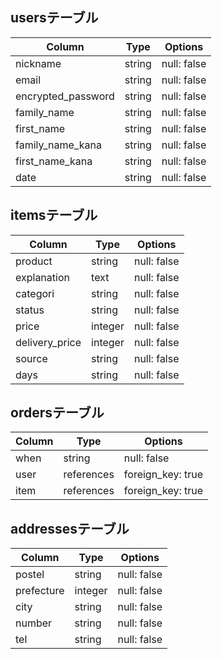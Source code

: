 ## usersテーブル

|Column            |Type  |Options    |    
|------------------|------|-----------|
|nickname          |string|null: false|
|email             |string|null: false|
|encrypted_password|string|null: false|
|family_name       |string|null: false|
|first_name        |string|null: false|
|family_name_kana  |string|null: false|
|first_name_kana   |string|null: false|
|date              |string|null: false|



## itemsテーブル

|Column        |Type   |Options    |
|--------------|-------|-----------|
|product       |string |null: false|
|explanation   |text   |null: false|
|categori      |string |null: false|
|status        |string |null: false|
|price         |integer|null: false|
|delivery_price|integer|null: false|
|source        |string |null: false|
|days          |string |null: false|

## ordersテーブル

|Column|Type      |Options          |
|------|----------|-----------------|
|when  |string    |null: false      |    |
|user  |references|foreign_key: true|
|item  |references|foreign_key: true|

## addressesテーブル

|Column    |Type   |Options    |
|----------|-------|-----------|
|postel    |string |null: false|
|prefecture|integer|null: false|
|city      |string |null: false|
|number    |string |null: false|
|tel       |string |null: false|